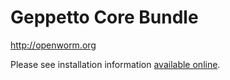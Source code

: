 # Geppetto Core Bundle
http://openworm.org

Please see installation information [available online](http://bit.ly/NBuKjd).